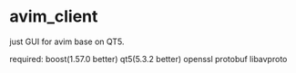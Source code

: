 avim_client
===========

just GUI for avim base on QT5.

required:
boost(1.57.0 better)
qt5(5.3.2 better)
openssl
protobuf
libavproto
